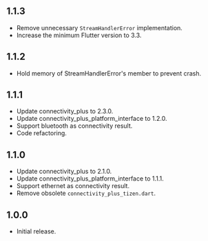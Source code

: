 ## 1.1.3

* Remove unnecessary `StreamHandlerError` implementation.
* Increase the minimum Flutter version to 3.3.

## 1.1.2

* Hold memory of StreamHandlerError's member to prevent crash.

## 1.1.1

* Update connectivity_plus to 2.3.0.
* Update connectivity_plus_platform_interface to 1.2.0.
* Support bluetooth as connectivity result.
* Code refactoring.

## 1.1.0

* Update connectivity_plus to 2.1.0.
* Update connectivity_plus_platform_interface to 1.1.1.
* Support ethernet as connectivity result.
* Remove obsolete `connectivity_plus_tizen.dart`.

## 1.0.0

* Initial release.
